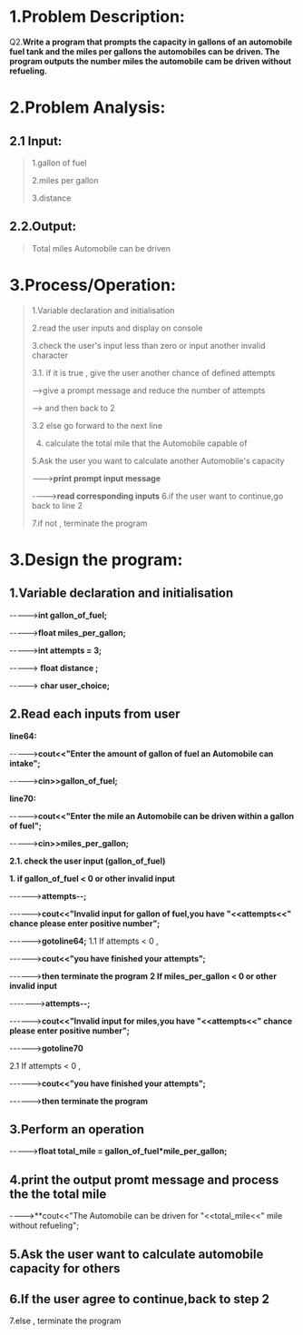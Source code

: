1.Problem Description:
=
Q2.**Write a program that prompts the capacity in gallons of an automobile fuel tank and the miles per gallons
the automobiles can be driven. The program outputs the number miles the automobile cam be driven
without refueling.**

2.Problem Analysis:
=
2.1 Input:
-
> 1.gallon of fuel
> 
> 2.miles per gallon 
> 
> 3.distance 

2.2.Output:
-
>Total miles Automobile can be driven

3.Process/Operation:
=
>1.Variable declaration and initialisation
>
>2.read the user inputs and display on console
> 
>3.check the user's input less than zero or input another invalid character
> 
>3.1. if it is true , give the user another chance of defined attempts 
> 
> -->give a prompt message and reduce the number of attempts
> 
> --> and then back to 2
> 
>3.2 else go forward to the next line
> 
>4. calculate the total mile that the Automobile capable of 
>
>5.Ask the user you want to calculate another Automobile's capacity
> 
> --->**print prompt input message**
> 
> ---->**read corresponding inputs**
>6.if the user want to continue,go back to line 2
> 
>7.if not , terminate the program

3.Design the program:
=
**1.Variable declaration and initialisation**
-
----->**int gallon_of_fuel;**

----->**float miles_per_gallon;**

----->**int attempts = 3;**

-----> **float distance ;**

-----> **char user_choice;**

2.Read each inputs from user 
-
**line64:**

----->**cout<<"Enter the amount of gallon of fuel an Automobile can intake";**

----->**cin>>gallon_of_fuel;**

**line70:**

----->**cout<<"Enter the mile an Automobile can be driven within a gallon of fuel";**

----->**cin>>miles_per_gallon;**

**2.1. check the user input (gallon_of_fuel)**

**1. if gallon_of_fuel < 0 or other invalid input**

------>**attempts--;**

------>**cout<<"Invalid input for gallon of fuel,you have "<<attempts<<" chance please  enter positive number";**

------>**gotoline64;**
1.1 If attempts < 0 ,

------>**cout<<"you have finished your attempts";**

------>**then terminate the program**
**2 If miles_per_gallon < 0 or other invalid input**

------->**attempts--;**

------>**cout<<"Invalid input for miles,you have "<<attempts<<" chance please  enter positive number";**

------>**gotoline70**

2.1 If attempts < 0 ,

------>**cout<<"you have finished your attempts";**

------>**then terminate the program**

3.Perform an operation
-
----->**float total_mile = gallon_of_fuel*mile_per_gallon;**

4.print the output promt message and process the the total mile 
-
---->**cout<<"The Automobile can be driven for "<<total_mile<<" mile without refueling";

5.Ask the user want to calculate automobile capacity for others
-
6.If the user agree to continue,back to step 2
-
7.else , terminate the program

